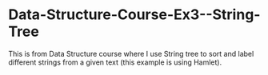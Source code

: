 # Data-Structure-Course-Ex3--String-Tree
This is from Data Structure course where I use String tree to sort and label different strings from a given text (this example is using Hamlet). 
